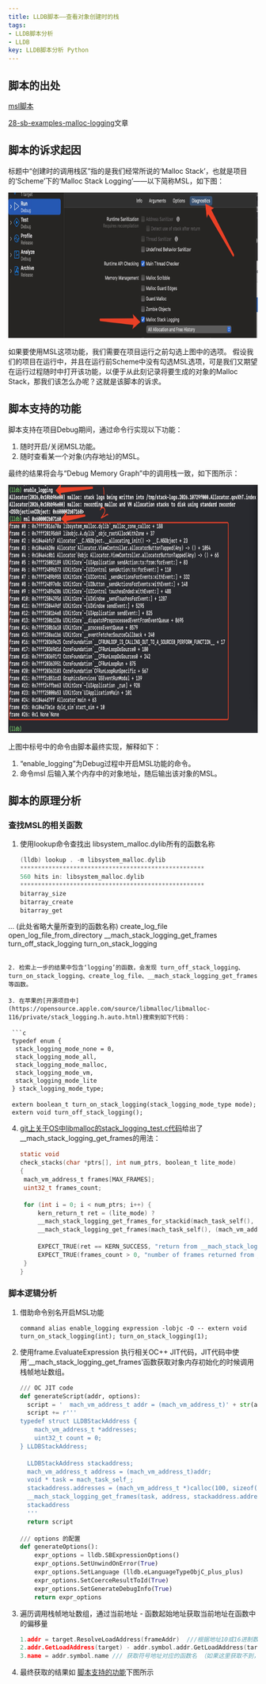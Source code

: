 ```yaml
---
title: LLDB脚本——查看对象创建时的栈
tags:
- LLDB脚本分析
- LLDB
key: LLDB脚本分析 Python
---
```


## <span id="jiaobenchu">脚本的出处</span>

[msl脚本](https://github.com/DerekSelander/LLDB/blob/master/lldb_commands/msl.py)

[28-sb-examples-malloc-logging](https://www.raywenderlich.com/books/advanced-apple-debugging-reverse-engineering/v3.0/chapters/28-sb-examples-malloc-logging)文章

##  <span id="suqiu">脚本的诉求起因</span>

标题中“创建时的调用栈区”指的是我们经常所说的‘Malloc Stack’，也就是项目的‘Scheme’下的‘Malloc Stack Logging’——以下简称MSL，如下图：

<img src ="/assets/article/LLDB-msl1.png" width="800" height="293.0" />

如果要使用MSL这项功能，我们需要在项目运行之前勾选上图中的选项。
假设我们的项目在运行中，并且在运行前Scheme中没有勾选MSL选项，可是我们又期望在运行过程随时中打开该功能，以便于从此刻记录将要生成的对象的Malloc Stack，那我们该怎么办呢？这就是该脚本的诉求。

## <span id="gongneng">脚本支持的功能</span>

脚本支持在项目Debug期间，通过命令行实现以下功能：

1. 随时开启/关闭MSL功能。
2. 随时查看某一个对象(内存地址)的MSL。

最终的结果将会与“Debug Memory Graph”中的调用栈一致，如下图所示：

<img src ="/assets/article/LLDB-msl2.png" width="902" height="500" />

上图中标号中的命令由脚本最终实现，解释如下：

1. “enable_logging”为Debug过程中开启MSL功能的命令。
2. 命令msl 后输入某个内存中的对象地址，随后输出该对象的MSL。

## 脚本的原理分析

### 查找MSL的相关函数

1. 使用lookup命令查找出 libsystem_malloc.dylib所有的函数名称

   ```c
   (lldb) lookup . -m libsystem_malloc.dylib
   ****************************************************
   560 hits in: libsystem_malloc.dylib
   ****************************************************
   bitarray_size
   bitarray_create
   bitarray_get
  ... (此处省略大量所查到的函数名称)
  create_log_file
  open_log_file_from_directory
  __mach_stack_logging_get_frames
  turn_off_stack_logging
  turn_on_stack_logging
  ```

2. 检索上一步的结果中包含‘logging’的函数，会发现 turn_off_stack_logging、turn_on_stack_logging、create_log_file、__mach_stack_logging_get_frames等函数。

3. 在苹果的[开源项目中](https://opensource.apple.com/source/libmalloc/libmalloc-116/private/stack_logging.h.auto.html)搜索到如下代码：

   ```c
   typedef enum {
   	stack_logging_mode_none = 0,
   	stack_logging_mode_all,
   	stack_logging_mode_malloc,
   	stack_logging_mode_vm,
   	stack_logging_mode_lite
   } stack_logging_mode_type;
   
   extern boolean_t turn_on_stack_logging(stack_logging_mode_type mode);
   extern void turn_off_stack_logging();
   ```

4. [git上关于OS中libmalloc的stack_logging_test.c代码](https://github.com/Ch4nc3n/macOS-10.13.3-Source/blob/master/libmalloc-140.40.1/tests/stack_logging_test.c)给出了__mach_stack_logging_get_frames的用法：

   ```c
   static void
   check_stacks(char *ptrs[], int num_ptrs, boolean_t lite_mode)
   {
   	mach_vm_address_t frames[MAX_FRAMES];
   	uint32_t frames_count;
   	
   	for (int i = 0; i < num_ptrs; i++) {
   		kern_return_t ret = (lite_mode) ?
   		__mach_stack_logging_get_frames_for_stackid(mach_task_self(), get_stack_id_from_ptr(ptrs[i]), frames, MAX_FRAMES, &frames_count, NULL) :
   		__mach_stack_logging_get_frames(mach_task_self(), (mach_vm_address_t) ptrs[i], frames, MAX_FRAMES, &frames_count);
   		
   		EXPECT_TRUE(ret == KERN_SUCCESS, "return from __mach_stack_logging_get_frames = %d\n", (int) ret);
   		EXPECT_TRUE(frames_count > 0, "number of frames returned from __mach_stack_logging_get_frames = %u\n", frames_count);
   	}
   }
   
   ```

### 脚本逻辑分析

1. 借助命令别名开启MSL功能

   ```
   command alias enable_logging expression -lobjc -O -- extern void turn_on_stack_logging(int); turn_on_stack_logging(1);
   ```

2. 使用frame.EvaluateExpression 执行相关OC++ JIT代码，JIT代码中使用‘__mach_stack_logging_get_frames’函数获取对象内存初始化的时候调用栈帧地址数组。

   ```python
   /// OC JIT code
   def generateScript(addr, options):
     script = '  mach_vm_address_t addr = (mach_vm_address_t)' + str(addr) + ';\n'
     script += r'''
   typedef struct LLDBStackAddress {
       mach_vm_address_t *addresses;
       uint32_t count = 0;
   } LLDBStackAddress;
   
     LLDBStackAddress stackaddress;
     mach_vm_address_t address = (mach_vm_address_t)addr;
     void * task = mach_task_self_;
     stackaddress.addresses = (mach_vm_address_t *)calloc(100, sizeof(mach_vm_address_t));
     __mach_stack_logging_get_frames(task, address, stackaddress.addresses, 100, &stackaddress.count);
     stackaddress
     '''
     return script
   
   /// options 的配置
   def generateOptions():
       expr_options = lldb.SBExpressionOptions()
       expr_options.SetUnwindOnError(True)
       expr_options.SetLanguage (lldb.eLanguageTypeObjC_plus_plus)
       expr_options.SetCoerceResultToId(True)
       expr_options.SetGenerateDebugInfo(True)
       return expr_options
   ```

3. 遍历调用栈帧地址数组，通过当前地址 - 函数起始地址获取当前地址在函数中的偏移量

   ```c
   1.addr = target.ResolveLoadAddress(frameAddr)  ///根据地址10或16进制数 获取lldb.SBAddress
   2.addr.GetLoadAddress(target) - addr.symbol.addr.GetLoadAddress(target) /// 获取偏移量
   3.name = addr.symbol.name /// 获取符号地址对应的函数名 （如果这里获取不到，可以借助 sbt 脚本中的获取方式，即使没有DWARF也可以还原OC的函数名）
   ```
 4. 最终获取的结果如 [脚本支持的功能](#gongneng)下图所示
